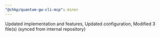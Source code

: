 ```yaml
---
"@chkp/quantum-gw-cli-mcp": minor
---
```


Updated implementation and features, Updated configuration, Modified 3 file(s) (synced from internal repository)
